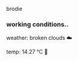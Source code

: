 brodie

<!--weather_start-->
### working conditions..

weather: broken clouds ☁️

temp: 14.27 °C 👕

<!--weather_end-->
